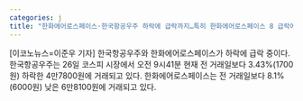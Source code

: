 ```yaml
---
categories: j
title: "한화에어로스페이스·한국항공우주 하락에 급락까지…특히 한화에어로스페이스 8 급락에 7만원선 밑으로"
---
```

[이코노뉴스=이준우 기자] 한국항공우주와 한화에어로스페이스가 하락에 급락 중이다. 한국항공우주는 26일 코스피 시장에서 오전 9시41분 현재 전 거래일보다 3.43%(1700원) 하락한 4만7800원에 거래되고 있다. 한화에어로스페이스는 전 거래일보다 8.1%(6000원) 낮은 6만8100원에 거래되고 있다.